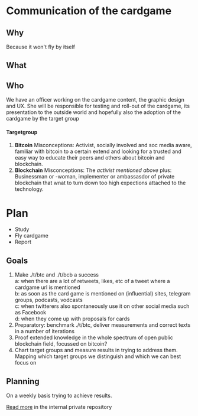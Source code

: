# Communication of the cardgame

## Why
Because it won't fly by itself

## What


## Who
We have an officer working on the cardgame content, the graphic design and UX. She will be responsible for testing and roll-out of the cardgame, its presentation to the outside world and hopefully also the adoption of the cardgame by the target group

#### Targetgroup

1. **Bitcoin** Misconceptions: Activist, socially involved and soc media aware, familiar with bitcoin to a certain extend and looking for a trusted and easy way to educate their peers and others about bitcoin and blockchain.
2. **Blockchain** Misconceptions: The *activist mentioned above* plus: Businessman or -woman, implementer or ambassasdor of private blockchain that wnat to turn down too high expections attached to the technology.

# Plan
- Study
- Fly cardgame
- Report

## Goals 
1. Make ./t/btc and ./t/bcb a success<br/>
    a: when there are a lot of retweets, likes, etc of a tweet where a cardgame url is mentioned<br/>
    b: as soon as the card game is mentioned on (influential) sites, telegram groups, podcasts, vodcasts<br/>
    c: when twitterers also spontaneously use it on other social media such as Facebook<br/>
    d: when they come up with proposals for cards
2. Preparatory: benchmark ./t/btc, deliver measurements and correct texts in a number of iterations
3. Proof extended knowledge in the whole spectrum of open public blockchain field, focussed on bitcoin?
4. Chart target groups and measure results in trying to address them. Mapping which target groups we distinguish and which we can best focus on

## Planning
On a weekly basis trying to achieve results.

[Read more](https://github.com/henkvancann/flycardgame/) in the internal private repository